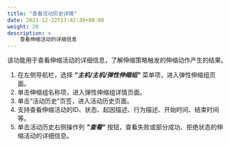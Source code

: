 ```yaml
---
title: "查看活动历史详情"
date: 2021-12-22T17:42:39+08:00
weight: 20
description: >
    查看伸缩活动的详细信息
---
```



该功能用于查看伸缩活动的详细信息，了解伸缩策略触发的伸缩动作产生的结果。

1. 在左侧导航栏，选择 **_"主机/主机/弹性伸缩组"_** 菜单项，进入弹性伸缩组页面。
2. 单击伸缩组名称项，进入弹性伸缩组详情页面。
2. 单击“活动历史”页签，进入活动历史页面。
3. 支持查看伸缩活动的ID、状态、起因描述、行为描述、开始时间、结束时间等。
4. 单击活动历史右侧操作列 **_"查看"_** 按钮，查看失败或部分成功、拒绝状态的伸缩活动的详细信息。
